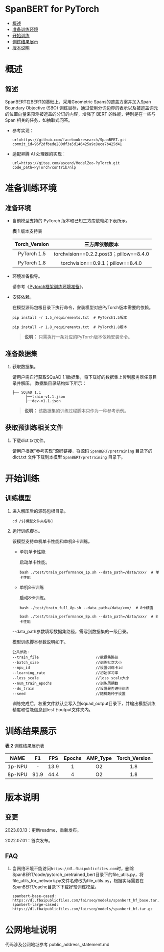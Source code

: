 # SpanBERT for PyTorch

-   [概述](#概述)
-   [准备训练环境](#准备训练环境)
-   [开始训练](#开始训练)
-   [训练结果展示](#训练结果展示)
-   [版本说明](#版本说明)

# 概述

## 简述

SpanBERT在BERT的基础上，采用Geometric Spans的遮盖方案并加入Span Boundary Objective (SBO) 训练目标，通过使用分词边界的表示以及被遮盖词元的位置向量来预测被遮盖的分词的内容，增强了 BERT 的性能，特别是在一些与 Span 相关的任务，如抽取式问答。

- 参考实现：

  ```
  url=https://github.com/facebookresearch/SpanBERT.git
  commit_id=96f2dfbede280df3a5d146425a9c8eca7b425d41
  ```

- 适配昇腾 AI 处理器的实现：

    ```
    url=https://gitee.com/ascend/ModelZoo-PyTorch.git
    code_path=PyTorch/contrib/nlp
    ```


# 准备训练环境

## 准备环境

- 当前模型支持的 PyTorch 版本和已知三方库依赖如下表所示。

  **表 1**  版本支持表

  | Torch_Version      | 三方库依赖版本                                 |
  | :--------: | :----------------------------------------------------------: |
  | PyTorch 1.5 | torchvision==0.2.2.post3；pillow==8.4.0 |
  | PyTorch 1.8 | torchvision==0.9.1；pillow==8.4.0 |
  
- 环境准备指导。

  请参考《[Pytorch框架训练环境准备](https://www.hiascend.com/document/detail/zh/ModelZoo/pytorchframework/ptes)》。
  
- 安装依赖。

  在模型源码包根目录下执行命令，安装模型对应PyTorch版本需要的依赖。
  ```
  pip install -r 1.5_requirements.txt  # PyTorch1.5版本
  
  pip install -r 1.8_requirements.txt  # PyTorch1.8版本
  ```
  > **说明：** 
  >只需执行一条对应的PyTorch版本依赖安装命令。


## 准备数据集

1. 获取数据集。

   请用户需自行获取SQuAD 1.1数据集，将下载好的数据集上传到服务器任意目录并解压。
   数据集目录结构如下所示：

       ├── SQuAD 1.1
             ├──train-v1.1.json                 
             ├──dev-v1.1.json  

   > **说明：** 
   > 该数据集的训练过程脚本只作为一种参考示例。

## 获取预训练相关文件

1. 下载dict.txt文件。

   请用户根据“参考实现”源码链接，将源码 `SpanBERT/pretraining` 目录下的 dict.txt 文件下载到本模型 `SpanBERT/pretraining`  目录下。


# 开始训练

## 训练模型

1. 进入解压后的源码包根目录。

   ```
   cd /${模型文件夹名称} 
   ```

2. 运行训练脚本。

   该模型支持单机单卡性能和单机8卡训练。

   - 单机单卡性能

     启动单卡性能。

     ```
     bash ./test/train_performance_1p.sh --data_path=/data/xxx/  # 单卡性能
     ```

   - 单机8卡训练

     启动8卡训练。

     ```
     bash ./test/train_full_8p.sh --data_path=/data/xxx/  # 8卡精度
     
     bash ./test/train_performance_8p.sh --data_path=/data/xxx/  # 8卡性能
     ```

   --data_path参数填写数据集路径，需写到数据集的一级目录。

    模型训练脚本参数说明如下。  
   ```
   公共参数：
   --train_file                          //数据集路径
   --batch_size                          //训练批次大小
   --npu_id                              //设置训练卡id
   --learning_rate                       //初始学习率
   --loss_scale                          //loss scale大小
   --num_train_epochs                    //训练周期数
   --do_train                            //设置是否进行训练
   --seed                                //随机数种子设置
   ```
   
   训练完成后，权重文件默认会写入到squad_output目录下，并输出模型训练精度和性能信息到test下output文件夹内。


# 训练结果展示

**表 2**  训练结果展示表

|  NAME  |  F1  | FPS  | Epochs | AMP_Type | Torch_Version |
| :----: | :--: | :--: | :----: | :------: | :-----------: |
| 1p-NPU |  -   | 13.9 |   1    |    O2    |      1.8      |
| 8p-NPU | 91.9 | 44.4 |   4    |    O2    |      1.8      |


# 版本说明

## 变更

2023.03.13：更新readme，重新发布。

2022.07.01：首次发布。

## FAQ

1. 当网络环境不能访问`https://dl.fbaipublicfiles.com`时，删除SpanBERT/code/pytorch_pretrained_bert目录下的file_utils.py，将file_utils_for_network.py文件名修改为file_utils.py，根据实际需要在SpanBERT/cache目录下下载好预训练模型。

   ```
   spanbert-base-cased:  https://dl.fbaipublicfiles.com/fairseq/models/spanbert_hf_base.tar.gz
   spanbert-large-cased: https://dl.fbaipublicfiles.com/fairseq/models/spanbert_hf.tar.gz
   ```

   
# 公网地址说明

代码涉及公网地址参考 public_address_statement.md
